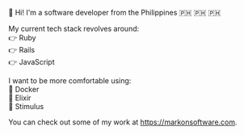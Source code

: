 👋 Hi! I'm a software developer from the Philippines 🇵🇭 🇵🇭 🇵🇭

My current tech stack revolves around:  
👉 Ruby  
👉 Rails  
👉 JavaScript  

I want to be more comfortable using:  
🤔 Docker  
🤔 Elixir  
🤔 Stimulus  

You can check out some of my work at https://markonsoftware.com.
